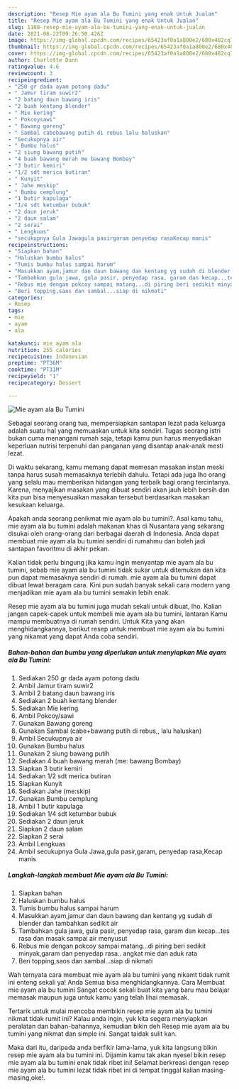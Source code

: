 ```yaml
---
description: "Resep Mie ayam ala Bu Tumini yang enak Untuk Jualan"
title: "Resep Mie ayam ala Bu Tumini yang enak Untuk Jualan"
slug: 1108-resep-mie-ayam-ala-bu-tumini-yang-enak-untuk-jualan
date: 2021-06-22T09:26:50.426Z
image: https://img-global.cpcdn.com/recipes/65423af0a1a800e2/680x482cq70/mie-ayam-ala-bu-tumini-foto-resep-utama.jpg
thumbnail: https://img-global.cpcdn.com/recipes/65423af0a1a800e2/680x482cq70/mie-ayam-ala-bu-tumini-foto-resep-utama.jpg
cover: https://img-global.cpcdn.com/recipes/65423af0a1a800e2/680x482cq70/mie-ayam-ala-bu-tumini-foto-resep-utama.jpg
author: Charlotte Dunn
ratingvalue: 4.6
reviewcount: 3
recipeingredient:
- "250 gr dada ayam potong dadu"
- " Jamur tiram suwir2"
- "2 batang daun bawang iris"
- "2 buah kentang blender"
- " Mie kering"
- " Pokcoysawi"
- " Bawang goreng"
- " Sambal cabebawang putih di rebus lalu haluskan"
- "Secukupnya air"
- " Bumbu halus"
- "2 siung bawang putih"
- "4 buah bawang merah me bawang Bombay"
- "3 butir kemiri"
- "1/2 sdt merica butiran"
- " Kunyit"
- " Jahe meskip"
- " Bumbu cemplung"
- "1 butir kapulaga"
- "1/4 sdt ketumbar bubuk"
- "2 daun jeruk"
- "2 daun salam"
- "2 serai"
- " Lengkuas"
- "secukupnya Gula Jawagula pasirgaram penyedap rasaKecap manis"
recipeinstructions:
- "Siapkan bahan"
- "Haluskan bumbu halus"
- "Tumis bumbu halus sampai harum"
- "Masukkan ayam,jamur dan daun bawang dan kentang yg sudah di blender dan tambahkan sedikit air"
- "Tambahkan gula jawa, gula pasir, penyedap rasa, garam dan kecap...tes rasa dan masak sampai air menyusut"
- "Rebus mie dengan pokcoy sampai matang...di piring beri sedikit minyak,garam dan penyedap rasa.. angkat mie dan aduk rata"
- "Beri topping,saos dan sambal...siap di nikmati"
categories:
- Resep
tags:
- mie
- ayam
- ala

katakunci: mie ayam ala 
nutrition: 255 calories
recipecuisine: Indonesian
preptime: "PT36M"
cooktime: "PT31M"
recipeyield: "1"
recipecategory: Dessert

---
```



![Mie ayam ala Bu Tumini](https://img-global.cpcdn.com/recipes/65423af0a1a800e2/680x482cq70/mie-ayam-ala-bu-tumini-foto-resep-utama.jpg)

Sebagai seorang orang tua, mempersiapkan santapan lezat pada keluarga adalah suatu hal yang memuaskan untuk kita sendiri. Tugas seorang istri bukan cuma menangani rumah saja, tetapi kamu pun harus menyediakan keperluan nutrisi terpenuhi dan panganan yang disantap anak-anak mesti lezat.

Di waktu  sekarang, kamu memang dapat memesan masakan instan meski tanpa harus susah memasaknya terlebih dahulu. Tetapi ada juga lho orang yang selalu mau memberikan hidangan yang terbaik bagi orang tercintanya. Karena, menyajikan masakan yang dibuat sendiri akan jauh lebih bersih dan kita pun bisa menyesuaikan masakan tersebut berdasarkan masakan kesukaan keluarga. 



Apakah anda seorang penikmat mie ayam ala bu tumini?. Asal kamu tahu, mie ayam ala bu tumini adalah makanan khas di Nusantara yang sekarang disukai oleh orang-orang dari berbagai daerah di Indonesia. Anda dapat membuat mie ayam ala bu tumini sendiri di rumahmu dan boleh jadi santapan favoritmu di akhir pekan.

Kalian tidak perlu bingung jika kamu ingin menyantap mie ayam ala bu tumini, sebab mie ayam ala bu tumini tidak sukar untuk ditemukan dan kita pun dapat memasaknya sendiri di rumah. mie ayam ala bu tumini dapat dibuat lewat beragam cara. Kini pun sudah banyak sekali cara modern yang menjadikan mie ayam ala bu tumini semakin lebih enak.

Resep mie ayam ala bu tumini juga mudah sekali untuk dibuat, lho. Kalian jangan capek-capek untuk membeli mie ayam ala bu tumini, lantaran Kamu mampu membuatnya di rumah sendiri. Untuk Kita yang akan menghidangkannya, berikut resep untuk membuat mie ayam ala bu tumini yang nikamat yang dapat Anda coba sendiri.

<!--inarticleads1-->

##### Bahan-bahan dan bumbu yang diperlukan untuk menyiapkan Mie ayam ala Bu Tumini:

1. Sediakan 250 gr dada ayam potong dadu
1. Ambil  Jamur tiram suwir2
1. Ambil 2 batang daun bawang iris
1. Sediakan 2 buah kentang blender
1. Sediakan  Mie kering
1. Ambil  Pokcoy/sawi
1. Gunakan  Bawang goreng
1. Gunakan  Sambal (cabe+bawang putih di rebus,, lalu haluskan)
1. Ambil Secukupnya air
1. Gunakan  Bumbu halus
1. Gunakan 2 siung bawang putih
1. Sediakan 4 buah bawang merah (me: bawang Bombay)
1. Siapkan 3 butir kemiri
1. Sediakan 1/2 sdt merica butiran
1. Siapkan  Kunyit
1. Sediakan  Jahe (me:skip)
1. Gunakan  Bumbu cemplung
1. Ambil 1 butir kapulaga
1. Sediakan 1/4 sdt ketumbar bubuk
1. Sediakan 2 daun jeruk
1. Siapkan 2 daun salam
1. Siapkan 2 serai
1. Ambil  Lengkuas
1. Ambil secukupnya Gula Jawa,gula pasir,garam, penyedap rasa,Kecap manis




<!--inarticleads2-->

##### Langkah-langkah membuat Mie ayam ala Bu Tumini:

1. Siapkan bahan
1. Haluskan bumbu halus
1. Tumis bumbu halus sampai harum
1. Masukkan ayam,jamur dan daun bawang dan kentang yg sudah di blender dan tambahkan sedikit air
1. Tambahkan gula jawa, gula pasir, penyedap rasa, garam dan kecap...tes rasa dan masak sampai air menyusut
1. Rebus mie dengan pokcoy sampai matang...di piring beri sedikit minyak,garam dan penyedap rasa.. angkat mie dan aduk rata
1. Beri topping,saos dan sambal...siap di nikmati




Wah ternyata cara membuat mie ayam ala bu tumini yang nikamt tidak rumit ini enteng sekali ya! Anda Semua bisa menghidangkannya. Cara Membuat mie ayam ala bu tumini Sangat cocok sekali buat kita yang baru mau belajar memasak maupun juga untuk kamu yang telah lihai memasak.

Tertarik untuk mulai mencoba membikin resep mie ayam ala bu tumini nikmat tidak rumit ini? Kalau anda ingin, yuk kita segera menyiapkan peralatan dan bahan-bahannya, kemudian bikin deh Resep mie ayam ala bu tumini yang nikmat dan simple ini. Sangat taidak sulit kan. 

Maka dari itu, daripada anda berfikir lama-lama, yuk kita langsung bikin resep mie ayam ala bu tumini ini. Dijamin kamu tak akan nyesel bikin resep mie ayam ala bu tumini enak tidak ribet ini! Selamat berkreasi dengan resep mie ayam ala bu tumini lezat tidak ribet ini di tempat tinggal kalian masing-masing,oke!.

